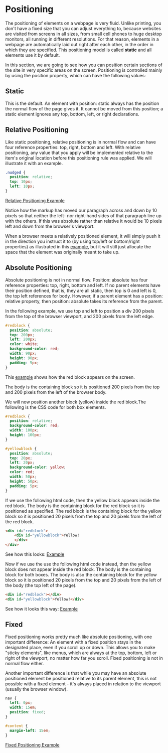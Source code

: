 # Positioning

The positioning of elements on a webpage is very fluid. Unlike printing, you don't have a fixed size that you can adjust everything to, because websites are visited from screens in all sizes, from small cell phones to huge desktop monitors, all running in different resolutions. For that reason, elements in a webpage are automatically laid out right after each other, in the order in which they are specified. This positioning model is called **static** and all elements use it by default.

In this section, we are going to see how you can position certain sections of the site in very specific areas on the screen. Positioning is controlled mainly by using the position property, which can have the following values:


## Static

This is the default. An element with position: static always has the position the normal flow of the page gives it. It cannot be moved from this position; a static element ignores any top, bottom, left, or right declarations.


## Relative Positioning

Like static positioning, relative positioning is in normal flow and can have four reference properties: top, right, bottom and left. With relative positioning, any value that you apply will be implemented relative to the item's original location before this positioning rule was applied. We will illustrate it with an example.

```css
.nudged {
  position: relative;
  top: 10px;
  left: 10px;
}
```

<a href="archives/examples/relative.htm" target="_blank">Relative Positioning Example</a>

Notice how the markup has moved our paragraph across and down by 10 pixels so that neither the left- nor right-hand sides of that paragraph line up with the others. If this was absolute rather than relative it would be 10 pixels left and down from the browser's viewport.

When a browser meets a relatively positioned element, it will simply push it in the direction you instruct it to (by using top/left or bottom/right properties) as illustrated in this <a href="archives/examples/relative2.htm" target="_blank">example</a>, but it will still just allocate the space that the element was originally meant to take up.


## Absolute Positioning

Absolute positioning is not in normal flow. Position: absolute has four reference properties: top, right, bottom and left. If no parent elements have their position defined, that is, they are all static, then top is 0 and left is 0, the top left references for body. However, if a parent element has a position: relative property, then position: absolute takes its reference from the parent.

In the following example, we use top and left to position a div 200 pixels from the top of the browser viewport, and 200 pixels from the left edge.

```css
#redblock {
  position: absolute;
  top: 200px;
  left: 200px;
  color: white;
  background-color: red;
  width: 90px;
  height: 90px;
  padding: 5px;
}
```

This <a href="archives/examples/absolute1.htm" target="_blank">example</a> shows how the red block appears on the screen.

The body is the containing block so it is positioned 200 pixels from the top and 200 pixels from the left of the browser body.

We will now position another block (yellow) inside the red block.The following is the CSS code for both box elements.

```css
#redblock {
  position: relative;
  background-color: red;
  width: 100px;
  height: 100px;
}

#yellowblock {
  position: absolute;
  top: 20px;
  left: 20px;
  background-color: yellow;
  color: red;
  width: 50px;
  height: 50px;
  padding: 5px;
}
```

If we use the following html code, then the yellow block appears inside the red block. The body is the containing block for the red block so it is positioned as specified. The red block is the containing block for the yellow block so it is positioned 20 pixels from the top and 20 pixels from the left of the red block.

```html
<div id="redblock">
    <div id="yellowblock">Yellow!
    </div>
</div>
```

See how this looks: <a href="archives/examples/absolute2.htm" target="_blank">Example</a>

Now if we use the use the following html code instead, then the yellow block does not appear inside the red block. The body is the containing block for both boxes. The body is also the containing block for the yellow block so it is positioned 20 pixels from the top and 20 pixels from the left of the body (the top left of the page).

```html
<div id="redblock"></div>
<div id="yellowblock">Yellow!</div>
```

See how it looks this way: <a href="archives/examples/absolute3.htm" target="_blank">Example</a>


## Fixed

Fixed positioning works pretty much like absolute positioning, with one important difference: An element with a fixed position stays in the designated place, even if you scroll up or down. This allows you to make "sticky elements", like menus, which are always at the top, bottom, left or right of the viewport, no matter how far you scroll. Fixed positioning is not in normal flow either.

Another important difference is that while you may have an absolute positioned element be positioned relative to its parent element, this is not possible with a fixed element - it's always placed in relation to the viewport (usually the browser window).

```css
nav {
  left: 0px;
  width: 15em;
  position: fixed;
}

#content {
  margin-left: 15em;
}
```

<a href="archives/examples/fixed.htm" target="_blank">Fixed Positioning Example</a>
